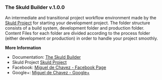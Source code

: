 ### The Skuld Builder v.1.0.0

An intermediate and transitional project workflow environment made by the [Skuld Project](www.facebook.com/miguel.dechavez.3)
for starting your development project. The folder structure consists of a build system, 
development folder and production folder. Content Files for each folder are divided
according to the process folder (either development or production) in order to 
handle your project smoothly.

**More Information**
- Documentation: [The Skuld Builder](https://www.facebook.com/miguel.dechavez.3) 
- Skuld Project [Skuld Project](https://www.facebook.com/miguel.dechavez.3) 
- Facebook: [Miguel de Chavez - Facebook Page](https://www.facebook.com/miguel.dechavez.3) 
- Google+: [Miguel de Chavez - Google+](https://www.facebook.com/miguel.dechavez.3)



